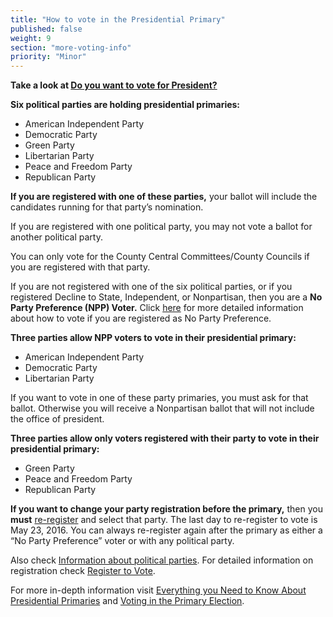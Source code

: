 ```yaml
---
title: "How to vote in the Presidential Primary"
published: false
weight: 9
section: "more-voting-info"
priority: "Minor"
---
```


**Take a look at [Do you want to vote for President?](https://drive.google.com/file/d/0B0h2E_kd8S-LemNBUGhaWTZXamRqQnRXb1pNMXFjeVZ4eWJz/view?usp=sharing)**  

**Six political parties are holding presidential primaries:**    
- American Independent Party  
- Democratic Party  
- Green Party  
- Libertarian Party  
- Peace and Freedom Party  
- Republican Party  

**If you are registered with one of these parties,** your ballot will include the candidates running for that party’s nomination.  

If you are registered with one political party, you may not vote a ballot for another political party.  

You can only vote for the County Central Committees/County Councils if you are registered with that party.  

If you are not registered with one of the six political parties, or if you registered Decline to State, Independent, or Nonpartisan, then you are a **No Party Preference (NPP) Voter.** Click [here](#menu-item-how-do-i-vote-for-president-if-i-am-registered-as-no-party-preference?) for more detailed information about how to vote if you are registered as No Party Preference.  

**Three parties allow NPP voters to vote in their presidential primary:**  
- American Independent Party  
- Democratic Party  
- Libertarian Party  

If you want to vote in one of these party primaries, you must ask for that ballot.  Otherwise you will receive a Nonpartisan ballot that will not include the office of president.  

**Three parties allow only voters registered with their party to vote in their presidential primary:**  
- Green Party  
- Peace and Freedom Party  
- Republican Party  

**If you want to change your party registration before the primary,** then you **must** [re-register](http://registertovote.ca.gov/) and select that party. The last day to re-register to vote is May 23, 2016. You can always re-register again after the primary as either a “No Party Preference” voter or with any political party.  

Also check [Information about political parties](#menu-item-information-about-political-parties). For detailed information on registration check [Register to Vote](#section-register-to-vote).  

For more in-depth information visit [Everything you Need to Know About Presidential Primaries](http://lwv.org/blog/everything-you-need-know-about-presidential-primaries) and [Voting in the Primary Election](https://cavotes.org/vote/primary).  

